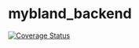 # mybland_backend
[![Coverage Status](https://coveralls.io/repos/github/Charlesntwari/mybland_backend/badge.svg?branch=main)](https://coveralls.io/github/Charlesntwari/mybland_backend?branch=main)
